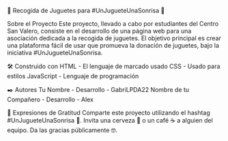 🧸 Recogida de Juguetes para #UnJugueteUnaSonrisa 🎁

Sobre el Proyecto
Este proyecto, llevado a cabo por estudiantes del Centro San Valero, consiste en el desarrollo de una página web para una asociación dedicada a la recogida de juguetes. El objetivo principal es crear una plataforma fácil de usar que promueva la donación de juguetes, bajo la iniciativa #UnJugueteUnaSonrisa.

🛠️ Construido con
HTML - El lenguaje de marcado usado
CSS - Usado para estilos
JavaScript - Lenguaje de programación

✒️ Autores
Tu Nombre - Desarrollo - GabriLPDA22
Nombre de tu Compañero - Desarrollo - Alex

🎁 Expresiones de Gratitud
Comparte este proyecto utilizando el hashtag #UnJugueteUnaSonrisa 📢.
Invita una cerveza 🍺 o un café ☕ a alguien del equipo.
Da las gracias públicamente 🤓.
